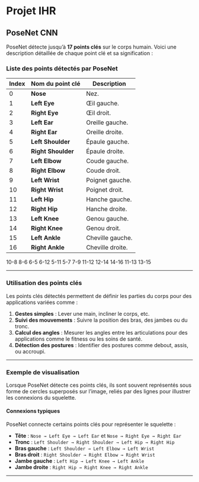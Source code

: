 # Projet IHR




## PoseNet CNN


PoseNet détecte jusqu’à **17 points clés** sur le corps humain. Voici une description détaillée de chaque point clé et sa signification :


### **Liste des points détectés par PoseNet**

| **Index** | **Nom du point clé**       | **Description**                                               |
|-----------|----------------------------|---------------------------------------------------------------|
| 0         | **Nose**                   | Nez.                                                         |
| 1         | **Left Eye**               | Œil gauche.                                                  |
| 2         | **Right Eye**              | Œil droit.                                                   |
| 3         | **Left Ear**               | Oreille gauche.                                              |
| 4         | **Right Ear**              | Oreille droite.                                              |
| 5         | **Left Shoulder**          | Épaule gauche.                                               |
| 6         | **Right Shoulder**         | Épaule droite.                                               |
| 7         | **Left Elbow**             | Coude gauche.                                                |
| 8         | **Right Elbow**            | Coude droit.                                                 |
| 9         | **Left Wrist**             | Poignet gauche.                                              |
| 10        | **Right Wrist**            | Poignet droit.                                               |
| 11        | **Left Hip**               | Hanche gauche.                                               |
| 12        | **Right Hip**              | Hanche droite.                                               |
| 13        | **Left Knee**              | Genou gauche.                                                |
| 14        | **Right Knee**             | Genou droit.                                                 |
| 15        | **Left Ankle**             | Cheville gauche.                                             |
| 16        | **Right Ankle**            | Cheville droite.                                             |

10-8
8-6
6-5
6-12
5-11
5-7
7-9
11-12
12-14
14-16
11-13
13-15

---

### **Utilisation des points clés**
Les points clés détectés permettent de définir les parties du corps pour des applications variées comme :
1. **Gestes simples** : Lever une main, incliner le corps, etc.
2. **Suivi des mouvements** : Suivre la position des bras, des jambes ou du tronc.
3. **Calcul des angles** : Mesurer les angles entre les articulations pour des applications comme le fitness ou les soins de santé.
4. **Détection des postures** : Identifier des postures comme debout, assis, ou accroupi.

---

### **Exemple de visualisation**
Lorsque PoseNet détecte ces points clés, ils sont souvent représentés sous forme de cercles superposés sur l’image, reliés par des lignes pour illustrer les connexions du squelette.

#### **Connexions typiques**
PoseNet connecte certains points clés pour représenter le squelette :
- **Tête** : `Nose → Left Eye → Left Ear` et `Nose → Right Eye → Right Ear`
- **Tronc** : `Left Shoulder → Right Shoulder → Left Hip → Right Hip`
- **Bras gauche** : `Left Shoulder → Left Elbow → Left Wrist`
- **Bras droit** : `Right Shoulder → Right Elbow → Right Wrist`
- **Jambe gauche** : `Left Hip → Left Knee → Left Ankle`
- **Jambe droite** : `Right Hip → Right Knee → Right Ankle`

---